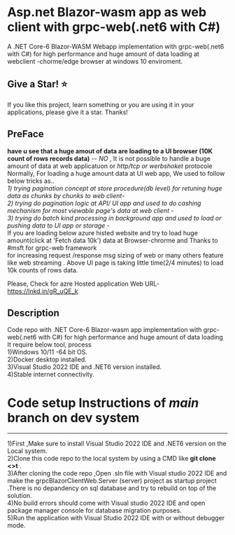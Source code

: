 # Asp.net Blazor-wasm app as web client with grpc-web(.net6 with C#)
A .NET Core-6 Blazor-WASM Webapp implementation with  grpc-web(.net6 with C#) for high performance and huge amount of data loading at webclient -chorme/edge browser at windows 10 enviroment.

Give a Star! ⭐
----------------------------------------------------------------------------------------------------------------------
If you like this project, learn something or you are using it in your applications, please give it a star. Thanks!

PreFace
--------------------------------------------------------------------------------------------------------------------
**have u see that a huge amout of data are loading to a UI browser (10K count of rows  records data)** -- *NO* , It is not possible to handle a buge amount of data at web applicatuon or *http/tcp or werbshoket* protocole</br>
Normally, For loading a huge amount data at UI web app, We used to follow below tricks as.. </br>
*1) trying pagination concept at store procedure(db level) for retuning huge data as chunks by chunks to web client-</br>*
*2) trying do pagination logic at API/ UI app and used to do cashing mechanism for most viewable page's data at web client -</br>*
*3) trying do batch kind processing in background app and used to load or pushing data to UI app or storage - </br>*
If you are loading below azure histed website and try to load huge amount(click at 'Fetch data 10k') data at Browser-chrorme and Thanks to  #msft for grpc-web framework </br>
for increasing request /response msg sizing of web or many others feature like web streaming . Above UI page is taking little time(2/4 minutes) to load 10k counts of rows data.</br>

Please, Check for azre Hosted application  Web URL- https://lnkd.in/gR_uQE_k

Description
----------------------------------------------------------------------------------------------------------------------
Code repo with  .NET Core-6 Blazor-wasm app implementation with  grpc-web(.net6 with C#) for high performance and huge amount of data loading </br>
It require below tool, process </br>
1)Windows 10/11 -64 bit OS. </br>
2)Docker desktop installed. </br>
3)Visual Studio 2022 IDE and .NET6 version installed. </br>
4)Stable internet connectivity. </br>

# Code setup Instructions of  *main* branch on dev system 
----------------------------------------------------------------------------------------------------------------------
1)First ,Make sure to install Visual Studio 2022 IDE and .NET6 version on the Local system. </br>
2)Clone this code repo to the local system by using  a CMD like **git clone <<git-url>>t** .</br>
3)After cloning the code repo ,Open .sln file with Visual studio 2022 IDE and make the  grpcBlazorClientWeb.Server (server) project as startup project .There is no depandency on sql database 
and try to rebuild on top of the solution. </br>
4)No build errors should come with Visual studio 2022 IDE and open package manager console  for database  migration purposes. </br> 
5)Run the application with Visual Studio 2022 IDE with or without debugger mode.

